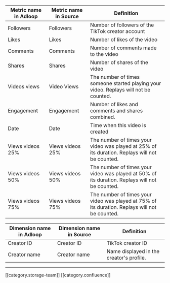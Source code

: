 



|  **Metric name in Adloop**  |  **Metric name in Source**  |  **Definition**  | 
|  --- |  --- |  --- | 
|   Followers | Followers | Number of followers of the TikTok creator account | 
|   Likes | Likes | Number of likes of the video | 
|   Comments | Comments | Number of comments made to the video | 
|   Shares | Shares | Number of shares of the video | 
|   Videos views | Video Views | The number of times someone started playing your video. Replays will not be counted. | 
|  Engagement | Engagement | Number of likes and comments and shares combined. | 
|  Date | Date | Time when this video is created | 
|   Views videos 25% | Views videos 25% | The number of times your video was played at 25% of its duration. Replays will not be counted. | 
|   Views videos 50% | Views videos 50% | The number of times your video was played at 50% of its duration. Replays will not be counted. | 
|   Views videos 75% | Views videos 75% | The number of times your video was played at 75% of its duration. Replays will not be counted. | 



|  **Dimension name in Adloop**  |  **Dimension name in Source**  |  **Definition**  | 
|  --- |  --- |  --- | 
|  Creator ID | Creator ID | TikTok creator ID | 
|  Creator name | Creator name | Name displayed in the creator's profile. | 



*****

[[category.storage-team]] 
[[category.confluence]] 
